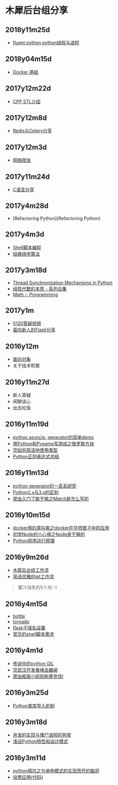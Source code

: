 # 木犀后台组分享

## 2018y11m25d
+ [fluent python python线程与进程](https://github.com/muxih4ck/Workshop-And-Conference/blob/master/ppts/fluent_py_process_and_thread.pdf)

## 2018y04m15d
+ [Docker 基础](https://andrewpqc.github.io/categories/Docker/)

## 2017y12m22d
+ [CPP STL介绍](https://humbertzhang.github.io/2017/12/11/CPP%E5%AE%B9%E5%99%A8/)

## 2017y12m8d

+ [Redis与Celery分享](https://www.zybuluo.com/Humbert/note/979065)

## 2017y12m3d

+ [网络爬虫](https://andrewpqc.github.io/2017/11/26/Web-Crawler/)

## 2017y11m24d

+ [C语言分享](https://yuyilei.github.io/2017/11/23/C-share/)

## 2017y4m28d

+ [Refactoring Python](Refactoring Python)

## 2017y4m3d

+ [Shell脚本编程](https://github.com/qinjx/30min_guides/blob/master/shell.md)
+ [经典排序算法](http://kasheemlew.github.io/2017/03/30/sort-algorithm/)

## 2017y3m18d

+ [Thread Synchronization Mechanisms in Python](http://effbot.org/zone/thread-synchronization.htm)
+ [线性代数的本质 - 系列合集](http://www.bilibili.com/video/av6731067/?from=search&seid=2548618954407150789)
+ [Math ∩ Programming](https://jeremykun.com)

## 2017y1m

+ [0120答疑视频](https://www.youtube.com/watch?v=h-8YZ4KLVMs)
+ [面向新人的Flask分享](https://hk.tower.im/projects/8b4990dc9e324866a0357c7a0dda0d5d/uploads/439b8b7ac9ab4fb79c3472fb700cc55b/?version=1)

## 2016y12m

+ [面向对象](http://kasheemlew.github.io/2016/12/07/oop/)
+ 关于技术积累

## 2016y11m27d

+ 新人答疑
+ 闲聊谈心
+ 出去吃饭

## 2016y11m19d

+ [python asyncio, generator的简单demo](https://github.com/neo1218/ngx)
+ [用Python和Pygame写游戏之俄罗斯方块](https://github.com/RoseOu/Tetris)
+ [🈳如何简洁地使用类型]()
+ [Python正则表达式总结](http://www.jianshu.com/p/e7bb97218946)

## 2016y11m13d

+ [python generator的一丢丢研究](https://neo1218.github.io/yield/)
+ [Python2.x与3.x的区别](http://kasheemlew.github.io/2016/10/25/python3-features/)
+ [爬虫入门了能干嘛之Match是怎么写的](https://github.com/RoseOu/Match)

## 2016y10m15d

+ [docker用的真叫爽之docker在华师匣子中的应用](https://github.com/restccnu/restccnu)
+ [初学Node的小心得之Node是干嘛的](https://github.com/muxih4ck/share/blob/master/ppts/node.pdf)
+ [Python程序运行原理](http://kasheemlew.github.io/2016/08/18/python-theory/)

## 2016y9m26d

+ [木犀后台组工作流](https://neo1218.github.io/muxi-backend-workflow/)
+ [简洁优雅的git工作流](https://neo1218.github.io/git-work-flow/)

> 蜜汁消失的5个月:-)

## 2016y4m15d

+ [bottle](http://roseou.github.io/2016/03/27/bottle/)
+ [tornado](http://kasheemlew.github.io/2016/03/31/Tornado/)
+ [flask子域名设置](http://kasheemlew.github.io/2016/04/15/flask-subdomain/)
+ [常见的shell脚本需求](https://neo1218.github.io/shell/)

## 2016y4m1d

+ [传说中的python GIL](https://github.com/muxih4ck/share/blob/master/ppts/GIL.pdf)
+ [🈳武汉开发者峰会趣闻]()
+ [爬虫框架小抓抓粉墨登场!](https://github.com/wanzifa/CuteScrapy)

## 2016y3m25d

+ [Python类库导入机制](https://neo1218.github.io/python-import/)

## 2016y3m18d
+ [并发的实现与僵尸进程的狗带](https://github.com/muxih4ck/share/blob/master/wanblog/web.html)
+ [浅谈Python特性和设计模式](https://neo1218.github.io/structure/)

## 2016y3m11d

+ [python填坑之为单例模式的实现而开的脑洞](https://github.com/muxih4ck/share/blob/master/wanblog/python.html)
+ [投票应用(代码)](https://github.com/kasheemlew/Votes)
